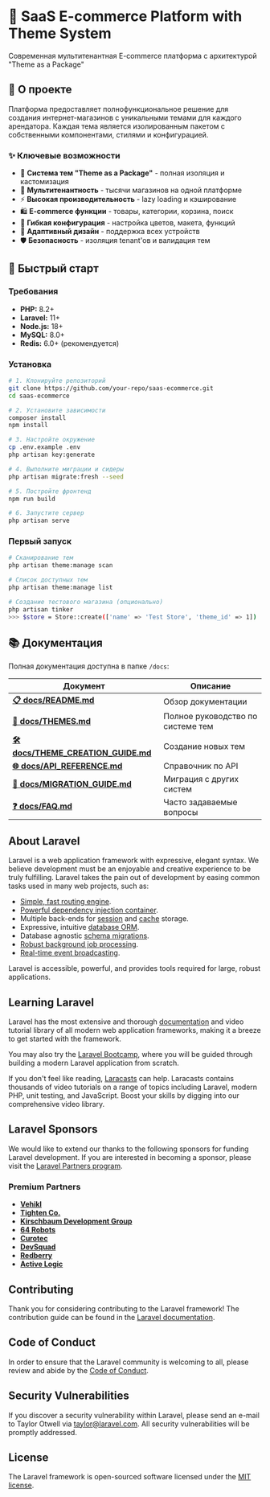 # 🛒 SaaS E-commerce Platform with Theme System

Современная мультитенантная E-commerce платформа с архитектурой "Theme as a Package"

## 🎯 О проекте

Платформа предоставляет полнофункциональное решение для создания интернет-магазинов с уникальными темами для каждого арендатора. Каждая тема является изолированным пакетом с собственными компонентами, стилями и конфигурацией.

### ✨ Ключевые возможности

- 🎨 **Система тем "Theme as a Package"** - полная изоляция и кастомизация
- 🏢 **Мультитенантность** - тысячи магазинов на одной платформе  
- ⚡ **Высокая производительность** - lazy loading и кэширование
- 🛍️ **E-commerce функции** - товары, категории, корзина, поиск
- 🔧 **Гибкая конфигурация** - настройка цветов, макета, функций
- 📱 **Адаптивный дизайн** - поддержка всех устройств
- 🛡️ **Безопасность** - изоляция tenant'ов и валидация тем

## 🚀 Быстрый старт

### Требования

- **PHP:** 8.2+
- **Laravel:** 11+
- **Node.js:** 18+
- **MySQL:** 8.0+
- **Redis:** 6.0+ (рекомендуется)

### Установка

```bash
# 1. Клонируйте репозиторий
git clone https://github.com/your-repo/saas-ecommerce.git
cd saas-ecommerce

# 2. Установите зависимости
composer install
npm install

# 3. Настройте окружение
cp .env.example .env
php artisan key:generate

# 4. Выполните миграции и сидеры
php artisan migrate:fresh --seed

# 5. Постройте фронтенд
npm run build

# 6. Запустите сервер
php artisan serve
```

### Первый запуск

```bash
# Сканирование тем
php artisan theme:manage scan

# Список доступных тем
php artisan theme:manage list

# Создание тестового магазина (опционально)
php artisan tinker
>>> $store = Store::create(['name' => 'Test Store', 'theme_id' => 1])
```

## 📚 Документация

Полная документация доступна в папке `/docs`:

| Документ | Описание |
|----------|----------|
| **[📋 docs/README.md](docs/README.md)** | Обзор документации |
| **[🎨 docs/THEMES.md](docs/THEMES.md)** | Полное руководство по системе тем |
| **[🛠️ docs/THEME_CREATION_GUIDE.md](docs/THEME_CREATION_GUIDE.md)** | Создание новых тем |
| **[🌐 docs/API_REFERENCE.md](docs/API_REFERENCE.md)** | Справочник по API |
| **[🔄 docs/MIGRATION_GUIDE.md](docs/MIGRATION_GUIDE.md)** | Миграция с других систем |
| **[❓ docs/FAQ.md](docs/FAQ.md)** | Часто задаваемые вопросы |

## About Laravel

Laravel is a web application framework with expressive, elegant syntax. We believe development must be an enjoyable and creative experience to be truly fulfilling. Laravel takes the pain out of development by easing common tasks used in many web projects, such as:

- [Simple, fast routing engine](https://laravel.com/docs/routing).
- [Powerful dependency injection container](https://laravel.com/docs/container).
- Multiple back-ends for [session](https://laravel.com/docs/session) and [cache](https://laravel.com/docs/cache) storage.
- Expressive, intuitive [database ORM](https://laravel.com/docs/eloquent).
- Database agnostic [schema migrations](https://laravel.com/docs/migrations).
- [Robust background job processing](https://laravel.com/docs/queues).
- [Real-time event broadcasting](https://laravel.com/docs/broadcasting).

Laravel is accessible, powerful, and provides tools required for large, robust applications.

## Learning Laravel

Laravel has the most extensive and thorough [documentation](https://laravel.com/docs) and video tutorial library of all modern web application frameworks, making it a breeze to get started with the framework.

You may also try the [Laravel Bootcamp](https://bootcamp.laravel.com), where you will be guided through building a modern Laravel application from scratch.

If you don't feel like reading, [Laracasts](https://laracasts.com) can help. Laracasts contains thousands of video tutorials on a range of topics including Laravel, modern PHP, unit testing, and JavaScript. Boost your skills by digging into our comprehensive video library.

## Laravel Sponsors

We would like to extend our thanks to the following sponsors for funding Laravel development. If you are interested in becoming a sponsor, please visit the [Laravel Partners program](https://partners.laravel.com).

### Premium Partners

- **[Vehikl](https://vehikl.com)**
- **[Tighten Co.](https://tighten.co)**
- **[Kirschbaum Development Group](https://kirschbaumdevelopment.com)**
- **[64 Robots](https://64robots.com)**
- **[Curotec](https://www.curotec.com/services/technologies/laravel)**
- **[DevSquad](https://devsquad.com/hire-laravel-developers)**
- **[Redberry](https://redberry.international/laravel-development)**
- **[Active Logic](https://activelogic.com)**

## Contributing

Thank you for considering contributing to the Laravel framework! The contribution guide can be found in the [Laravel documentation](https://laravel.com/docs/contributions).

## Code of Conduct

In order to ensure that the Laravel community is welcoming to all, please review and abide by the [Code of Conduct](https://laravel.com/docs/contributions#code-of-conduct).

## Security Vulnerabilities

If you discover a security vulnerability within Laravel, please send an e-mail to Taylor Otwell via [taylor@laravel.com](mailto:taylor@laravel.com). All security vulnerabilities will be promptly addressed.

## License

The Laravel framework is open-sourced software licensed under the [MIT license](https://opensource.org/licenses/MIT).
